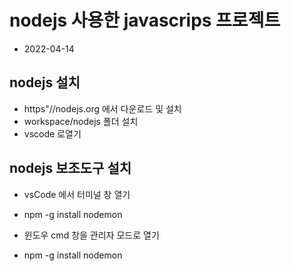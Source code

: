# nodejs 사용한 javascrips 프로젝트

- 2022-04-14

## nodejs 설치

- https"//nodejs.org 에서 다운로드 및 설치
- workspace/nodejs 폴더 설치
- vscode 로열기

## nodejs 보조도구 설치

- vsCode 에서 터미널 창 열기

- npm -g install nodemon
- 윈도우 cmd 창을 관리자 모드로 열기
- npm -g install nodemon
